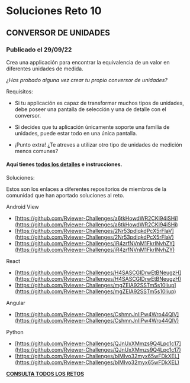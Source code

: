 # Soluciones Reto 10
## CONVERSOR DE UNIDADES
### Publicado el 29/09/22

Crea una applicación para encontrar la equivalencia de un valor en diferentes unidades de medida.

*¿Has probado alguna vez crear tu propio conversor de unidades?*

Requisitos:

* Si tu applicación es capaz de transformar muchos tipos de unidades, debe poseer una pantalla de selección y una de detalle con el conversor.

* Si decides que tu aplicación únicamente soporte una familia de unidades, puede estar todo en una única pantalla.

* ¡Punto extra! ¿Te atreves a utilizar otro tipo de unidades de medición menos comunes?

#### Aquí tienes [todos los detalles](https://bit.ly/3dQMNcI) e instrucciones.

Soluciones:

Estos son los enlaces a diferentes repositorios de miembros de la comunidad que han aportado soluciones al reto.

Android View

* [https://github.com/Rviewer-Challenges/a6tkHowdWR2CKI94iSHi](https://github.com/Rviewer-Challenges/a6tkHowdWR2CKI94iSHi)
* [https://github.com/Rviewer-Challenges/2Nr53pdlqkdPcX5rFlaV](https://github.com/Rviewer-Challenges/2Nr53pdlqkdPcX5rFlaV)
* [https://github.com/Rviewer-Challenges/iR4zrfNVnM1FkrINvhZY](https://github.com/Rviewer-Challenges/iR4zrfNVnM1FkrINvhZY)

React

* [https://github.com/Rviewer-Challenges/H4SASCGIDrwEtBNeugzH](https://github.com/Rviewer-Challenges/H4SASCGIDrwEtBNeugzH)
* [https://github.com/Rviewer-Challenges/mgZElA92SSTm5s10Iiup](https://github.com/Rviewer-Challenges/mgZElA92SSTm5s10Iiup)


Angular

* [https://github.com/Rviewer-Challenges/CshmnJnIIPw4Wro44QlV](https://github.com/Rviewer-Challenges/CshmnJnIIPw4Wro44QlV)

Python

* [https://github.com/Rviewer-Challenges/QJnUxXMmzs9Q4Lpc1c17](https://github.com/Rviewer-Challenges/QJnUxXMmzs9Q4Lpc1c17)
* [https://github.com/Rviewer-Challenges/blMIvo32myx65wFDkXEL](https://github.com/Rviewer-Challenges/blMIvo32myx65wFDkXEL)


[**CONSULTA TODOS LOS RETOS**](./README.md)